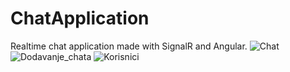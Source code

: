# ChatApplication
Realtime chat application made with SignalR and Angular.
![Chat](https://github.com/Josip1243/ChatApplication/assets/120719277/0126241d-da4f-4a4f-ab46-411f55d07f40)
![Dodavanje_chata](https://github.com/Josip1243/ChatApplication/assets/120719277/321f5a85-555c-456c-992c-1261e676630b)
![Korisnici](https://github.com/Josip1243/ChatApplication/assets/120719277/88f9f12c-4ee4-43be-8d1a-de701b53bd2c)
